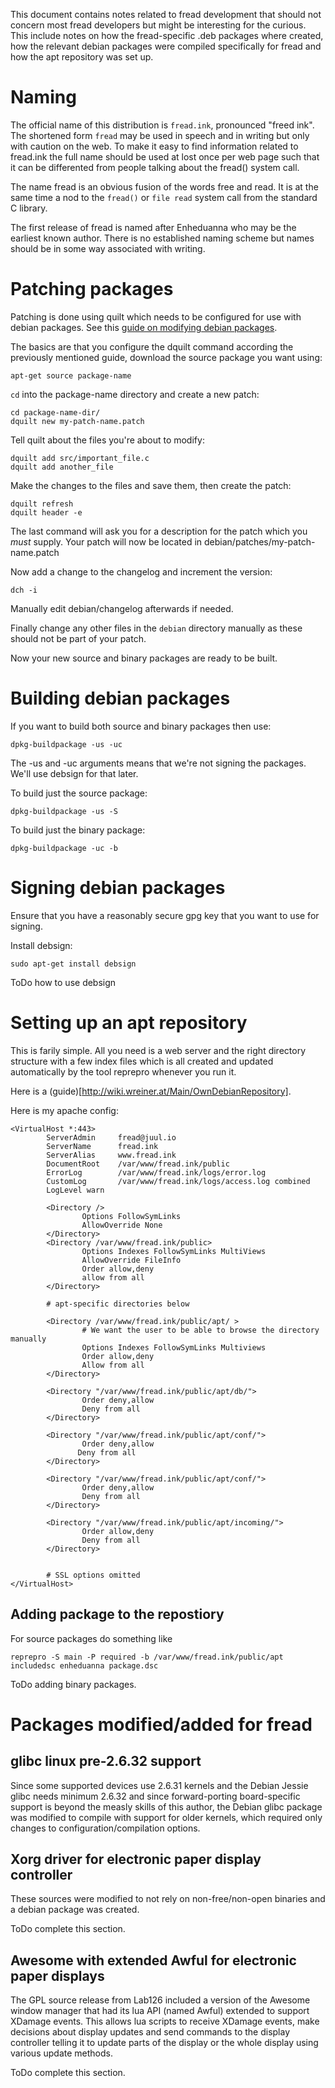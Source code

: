 
This document contains notes related to fread development that should not concern most fread developers but might be interesting for the curious. This include notes on how the fread-specific .deb packages where created, how the relevant debian packages were compiled specifically for fread and how the apt repository was set up. 

# Naming

The official name of this distribution is `fread.ink`, pronounced "freed ink". The shortened form `fread` may be used in speech and in writing but only with caution on the web. To make it easy to find information related to fread.ink the full name should be used at lost once per web page such that it can be differented from people talking about the fread() system call.

The name fread is an obvious fusion of the words free and read. It is at the same time a nod to the `fread()` or `file read` system call from the standard C library. 

The first release of fread is named after Enheduanna who may be the earliest known author. There is no established naming scheme but names should be in some way associated with writing.

# Patching packages

Patching is done using quilt which needs to be configured for use with debian packages. See this [guide on modifying debian packages](https://www.debian.org/doc/manuals/maint-guide/modify.en.html).

The basics are that you configure the dquilt command according the previously mentioned guide, download the source package you want using:

```
apt-get source package-name
```

`cd` into the package-name directory and create a new patch:

```
cd package-name-dir/
dquilt new my-patch-name.patch
```

Tell quilt about the files you're about to modify:

```
dquilt add src/important_file.c
dquilt add another_file
```

Make the changes to the files and save them, then create the patch:

```
dquilt refresh
dquilt header -e
```

The last command will ask you for a description for the patch which you _must_ supply. Your patch will now be located in debian/patches/my-patch-name.patch

Now add a change to the changelog and increment the version:

```
dch -i
```

Manually edit debian/changelog afterwards if needed. 

Finally change any other files in the `debian` directory manually as these should not be part of your patch.

Now your new source and binary packages are ready to be built.

# Building debian packages

If you want to build both source and binary packages then use:

```
dpkg-buildpackage -us -uc
```

The -us and -uc arguments means that we're not signing the packages. We'll use debsign for that later.

To build just the source package:

```
dpkg-buildpackage -us -S
````

To build just the binary package:

```
dpkg-buildpackage -uc -b
````

# Signing debian packages

Ensure that you have a reasonably secure gpg key that you want to use for signing.

Install debsign:

```
sudo apt-get install debsign
```

ToDo how to use debsign


# Setting up an apt repository

This is farily simple. All you need is a web server and the right directory structure with a few index files which is all created and updated automatically by the tool reprepro whenever you run it.

Here is a (guide)[http://wiki.wreiner.at/Main/OwnDebianRepository].

Here is my apache config:

```
<VirtualHost *:443>
        ServerAdmin     fread@juul.io
        ServerName      fread.ink
        ServerAlias     www.fread.ink
        DocumentRoot    /var/www/fread.ink/public
        ErrorLog        /var/www/fread.ink/logs/error.log
        CustomLog       /var/www/fread.ink/logs/access.log combined
        LogLevel warn

        <Directory />
                Options FollowSymLinks
                AllowOverride None
        </Directory>
        <Directory /var/www/fread.ink/public>
                Options Indexes FollowSymLinks MultiViews
                AllowOverride FileInfo
                Order allow,deny
                allow from all
        </Directory>

        # apt-specific directories below

        <Directory /var/www/fread.ink/public/apt/ >
                # We want the user to be able to browse the directory manually
                Options Indexes FollowSymLinks Multiviews
                Order allow,deny
                Allow from all
        </Directory>

        <Directory "/var/www/fread.ink/public/apt/db/">
                Order deny,allow
                Deny from all
        </Directory>

        <Directory "/var/www/fread.ink/public/apt/conf/">
                Order deny,allow
               Deny from all
        </Directory>

        <Directory "/var/www/fread.ink/public/apt/conf/">
                Order deny,allow
                Deny from all
        </Directory>

        <Directory "/var/www/fread.ink/public/apt/incoming/">
                Order allow,deny
                Deny from all
        </Directory>


        # SSL options omitted
</VirtualHost>
```

## Adding package to the repostiory

For source packages do something like

```
reprepro -S main -P required -b /var/www/fread.ink/public/apt includedsc enheduanna package.dsc
```

ToDo adding binary packages.

# Packages modified/added for fread

## glibc linux pre-2.6.32 support

Since some supported devices use 2.6.31 kernels and the Debian Jessie glibc needs minimum 2.6.32 and since forward-porting board-specific support is beyond the measly skills of this author, the Debian glibc package was modified to compile with support for older kernels, which required only changes to configuration/compilation options. 

## Xorg driver for electronic paper display controller

These sources were modified to not rely on non-free/non-open binaries and a debian package was created.

ToDo complete this section.

## Awesome with extended Awful for electronic paper displays

The GPL source release from Lab126 included a version of the Awesome window manager that had its lua API (named Awful) extended to support XDamage events. This allows lua scripts to receive XDamage events, make decisions about display updates and send commands to the display controller telling it to update parts of the display or the whole display using various update methods.

ToDo complete this section.